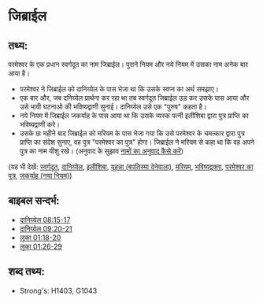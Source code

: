 # जिब्राईल #

## तथ्य: ##

परमेश्वर के एक प्रधान स्वर्गदूत का नाम जिब्राईल। पुराने नियम और नये नियम में उसका नाम अनेक बार आया है।

* परमेश्वर ने जिब्राईल को दानिय्येल के पास भेजा था कि उसके स्वप्न का अर्थ समझाए।
* एक बार और, जब दनिय्येल प्रार्थना कर रहा था तब स्वर्गदूत जिब्राईल उड़ कर उसके पास आया और उसे भावी घटनाओ की भविष्यद्वाणी सुनाई। दानिय्येल उसे एक "पुरुष" कहता है।
* नये नियम में जिब्राईल जकर्याह के पास आया था कि उसके व्यस्क पत्नी इलीशिबा द्वारा पुत्र प्राप्ति का भविष्यद्वाणी करे।
* उसके छः महीने बाद जिब्राईल को मरियम के पास भेजा गया कि उसे परमेश्वर के चमत्कार द्वारा पुत्र प्राप्ति का संदेश सुनाए, वह पुत्र "परमेश्वर का पुत्र" होगा। जिब्राईल ने मरियम से कहा था कि वह अपने पुत्र का नाम यीशु रखे।
(अनुवाद के सुझाव [नामों का अनुवाद कैसे करें](rc://en/ta/man/translate/translate-names))


(यह भी देखें: [स्वर्गदूत](../kt/angel.md), [दानिय्येल](../names/daniel.md), [इलीशिबा](../names/elizabeth.md), [यूहन्ना (बपतिस्मा देनेवाला)](../names/johnthebaptist.md), [मरियम](../names/mary.md), [भविष्यद्वक्ता](../kt/prophet.md), [परमेश्वर का पुत्र](../kt/sonofgod.md), [जकर्याह (नया नियम)](../names/zechariahnt.md))

## बाइबल सन्दर्भ: ##

* [दानिय्येल 08:15-17](rc://en/tn/help/dan/08/15)
* [दानिय्येल 09:20-21](rc://en/tn/help/dan/09/20)
* [लूका 01:18-20](rc://en/tn/help/luk/01/18)
* [लूका 01:26-29](rc://en/tn/help/luk/01/26)

## शब्द तथ्य: ##

* Strong's:  H1403, G1043
